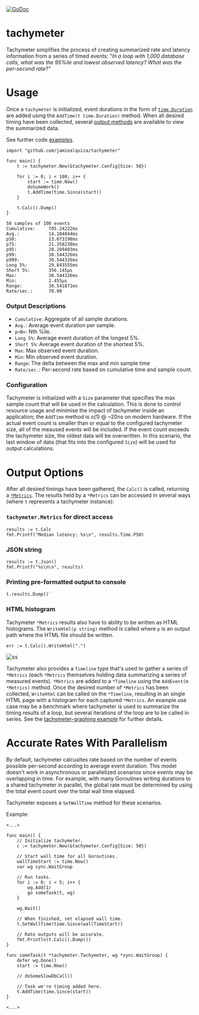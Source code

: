 [![GoDoc](https://godoc.org/github.com/jamiealquiza/tachymeter?status.svg)](https://godoc.org/github.com/jamiealquiza/tachymeter)

# tachymeter

Tachymeter simplifies the process of creating summarized rate and latency information from a series of timed events: _"In a loop with 1,000 database calls, what was the 95%ile and lowest observed latency? What was the per-second rate?"_

# Usage

Once a `tachymeter` is initialized, event durations in the form of [`time.Duration`](https://golang.org/pkg/time/#Duration) are added using the `AddTime(t time.Duration)` method. When all desired timing have been collected, several [output methods](https://github.com/jamiealquiza/tachymeter#output-options) are available to view the summarized data.


See further code [examples](https://github.com/jamiealquiza/tachymeter/tree/master/example).

```golang
import "github.com/jamiealquiza/tachymeter"

func main() {
    t := tachymeter.New(&tachymeter.Config{Size: 50})

    for i := 0; i < 100; i++ {
        start := time.Now()
        doSomeWork()
        t.AddTime(time.Since(start))
    }

    t.Calc().Dump()
}
```

```
50 samples of 100 events
Cumulative:     705.24222ms
Avg.:           14.104844ms
p50:            13.073198ms
p75:            21.358238ms
p95:            28.289403ms
p99:            30.544326ms
p999:           30.544326ms
Long 5%:        29.843555ms
Short 5%:       356.145µs
Max:            30.544326ms
Min:            2.455µs
Range:          30.541871ms
Rate/sec.:      70.90
```

### Output Descriptions

- `Cumulative`: Aggregate of all sample durations.
- `Avg.`: Average event duration per sample.
- `p<N>`: Nth %ile.
- `Long 5%`: Average event duration of the longest 5%.
- `Short 5%`: Average event duration of the shortest 5%.
- `Max`: Max observed event duration.
- `Min`: Min observed event duration.
- `Range`: The delta between the max and min sample time
- `Rate/sec.`: Per-second rate based on cumulative time and sample count.

### Configuration

Tachymeter is initialized with a `Size` parameter that specifies the max sample count that will be used in the calculation. This is done to control resource usage and minimise the impact of tachymeter inside an application; the `AddTime` method is o(1) @ ~20ns on modern hardware. If the actual event count is smaller than or equal to the configured tachymeter size, all of the meaused events will be included. If the event count exceeds the tachymeter size, the oldest data will be overwritten. In this scenario, the last window of data (that fits into the configured `Size`) will be used for output calculations.

# Output Options

After all desired timings have been gathered, the `Calc()` is called, returning a [`*Metrics`](https://godoc.org/github.com/jamiealquiza/tachymeter#Metrics). The results held by a `*Metrics` can be accessed in several ways (where `t` represents a tachymeter instance):

### `tachymeter.Metrics` for direct access
```golang
results := t.Calc
fmt.Printf("Median latency: %s\n", results.Time.P50)
```

### JSON string
 ```golang
results := t.Json()
fmt.Printf("%s\n\n", results)
```
### Printing pre-formatted output to console
 ```golang
 t.results.Dump()`
 ```

### HTML histogram
 Tachymeter `*Metrics` results also have to ability to be written as HTML histograms. The `WriteHtml(p string)` method is called where `p` is an output path where the HTML file should be written.

 ```golang
 err := t.Calc().WriteHtml(".")
 ```
 
 ![ss](https://cloud.githubusercontent.com/assets/4108044/25824005/0d340d1c-33fb-11e7-84de-d1fcd8dc349f.png)

Tachymeter also provides a `Timeline` type that's used to gather a series of `*Metrics` (each `*Metrics` themselves holding data summarizing a series of measured events). `*Metrics` are added to a `*Timeline` using the `AddEvent(m *Metrics)` method. Once the desired number of `*Metrics` has been collected, `WriteHtml` can be called on the `*Timeline`, resulting in an single HTML page with a histogram for each captured `*Metrics`. An example use case may be a benchmark where tachymeter is used to summarize the timing results of a loop, but several iterations of the loop are to be called in series. See the [tachymeter-graphing example](https://github.com/jamiealquiza/tachymeter/tree/master/example/tachymeter-graphing) for further details.

# Accurate Rates With Parallelism

By default, tachymeter calcualtes rate based on the number of events possible per-second according to average event duration. This model doesn't work in asynchronous or parallelized scenarios since events may be overlapping in time. For example, with many Goroutines writing durations to a shared tachymeter in parallel, the global rate must be determined by using the total event count over the total wall time elapsed.

Tachymeter exposes a `SetWallTime` method for these scenarios.

Example:

```golang
<...>

func main() {
    // Initialize tachymeter.
    c := tachymeter.New(&tachymeter.Config{Size: 50})

    // Start wall time for all Goroutines.
    wallTimeStart := time.Now()
    var wg sync.WaitGroup
    
    // Run tasks.
    for i := 0; i < 5; i++ {
        wg.Add(1)
        go someTask(t, wg)
    }
    
    wg.Wait()

    // When finished, set elapsed wall time.
    t.SetWallTime(time.Since(wallTimeStart))
    
    // Rate outputs will be accurate.
    fmt.Println(t.Calc().Dump())
}

func someTask(t *tachymeter.Tachymeter, wg *sync.WaitGroup) {
    defer wg.Done()
    start := time.Now()
    
    // doSomeSlowDbCall()

    // Task we're timing added here.
    t.AddTime(time.Since(start))
}

<...>
```
